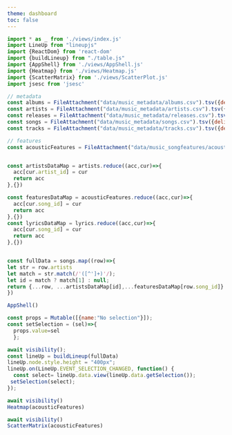 ```yaml
---
theme: dashboard
toc: false
---
```

<link href="https://unpkg.com/lineupjs/build/LineUpJS.css" rel="stylesheet" />
<link href="https://cdn.jsdelivr.net/npm/bootstrap@5.3.3/dist/css/bootstrap.min.css" rel="stylesheet" integrity="sha384-QWTKZyjpPEjISv5WaRU9OFeRpok6YctnYmDr5pNlyT2bRjXh0JMhjY6hW+ALEwIH" crossorigin="anonymous">



<style>

::-webkit-scrollbar {
  width: 10px;
  height:10px
}

/* Handle */
::-webkit-scrollbar-thumb {
  background: #b0b0b0; 
  border-radius: 5px;
}

/* Handle on hover */
::-webkit-scrollbar-thumb:hover {
  background: #a0a0a0; 
}

#observablehq-center {
  font-family: Roboto, sans-serif;
  /* height: 100vh; */
  background: white;
  margin: 0;
}

.observablehq--block{
  margin:0
}
#observablehq-main {
  
  display: block;
  height: 100vh;
  background: white;
  margin: 0;

}

#app-root {
  height: 100vh;
  background: #F5F5F7
}

.table-view.lu{
  border-radius: 5px;
  background: white;
  font-size: 14px;
  .le-th {
    border-bottom: 1px solid #e8e8e8
  }
}

.detail-view {
    border-radius: 5px;
    background: white;
}

.grid-item {
  border: 1px solid black;
  padding: 10px;
}


.divider {
  height:4px;
  width: 100%;
  background: #e8e8e8;
}

.gutter.gutter-horizontal {
    background-image: url('data:image/png;base64,iVBORw0KGgoAAAANSUhEUgAAAAUAAAAeCAYAAADkftS9AAAAIklEQVQoU2M4c+bMfxAGAgYYmwGrIIiDjrELjpo5aiZeMwF+yNnOs5KSvgAAAABJRU5ErkJggg==');
      background-position: center;
  background-repeat: no-repeat;
     cursor: col-resize;
}

  .gutter.gutter-vertical {
    cursor: row-resize;
    background-image: url('data:image/png;base64,iVBORw0KGgoAAAANSUhEUgAAAB4AAAAFAQMAAABo7865AAAABlBMVEVHcEzMzMzyAv2sAAAAAXRSTlMAQObYZgAAABBJREFUeF5jOAMEEAIEEFwAn3kMwcB6I2AAAAAASUVORK5CYII=');

  background-position: center;
  background-repeat: no-repeat;
}



#popover {
  z-index:100;
  position: absolute;
  border-radius:5px;
  padding: 10px;
  background: white;
  height: 350px;
  width: 500px;
  opacity: 0;
  transition: opacity 0.3s;
  box-shadow: 0px 8px 16px 0px rgba(0,0,0,0.2);
}

</style>


```js
import * as _ from './views/index.js'
import LineUp from "lineupjs"
import {ReactDom} from 'react-dom'
import {buildLineup} from "./table.js"
import {AppShell} from './views/AppShell.js'
import {Heatmap} from './views/Heatmap.js'
import {ScatterMatrix} from './views/ScatterPlot.js'
import jsesc from 'jsesc'

```


```js
// metadata
const albums = FileAttachment("data/music_metadata/albums.csv").tsv({delimiter: " ", typed: true});
const artists = FileAttachment("data/music_metadata/artists.csv").tsv({delimiter: " ",typed: true});
const releases = FileAttachment("data/music_metadata/releases.csv").tsv({delimiter: " ",typed: true});
const songs = FileAttachment("data/music_metadata/songs.csv").tsv({delimiter: " ", typed: true});
const tracks = FileAttachment("data/music_metadata/tracks.csv").tsv({delimiter: " ", typed: true});

// features
const acousticFeatures = FileAttachment("data/music_songfeatures/acoustic_features.csv").tsv({delimiter: " ", typed: true});
```
```js

const artistsDataMap = artists.reduce((acc,cur)=>{
  acc[cur.artist_id] = cur
  return acc
},{})

const featuresDataMap = acousticFeatures.reduce((acc,cur)=>{
  acc[cur.song_id] = cur
  return acc
},{})
const lyricsDataMap = lyrics.reduce((acc,cur)=>{
  acc[cur.song_id] = cur
  return acc
},{})


const fullData = songs.map((row)=>{
let str = row.artists
let match = str.match(/'([^']+)'/);
let id = match ? match[1] : null;
return {...row, ...artistsDataMap[id],...featuresDataMap[row.song_id]}
})
```

```js
AppShell()
```



```js
const props = Mutable([{name:"No selection"}]);
const setSelection = (sel)=>{
  props.value=sel
  };
```



```js
await visibility();
const lineUp = buildLineup(fullData)
lineUp.node.style.height = "400px";
lineUp.on(LineUp.EVENT_SELECTION_CHANGED, function() {
  const select= lineUp.data.view(lineUp.data.getSelection());
 setSelection(select);
});

```


```js
await visibility()
Heatmap(acousticFeatures)

```

```js
await visibility()
ScatterMatrix(acousticFeatures)

```

